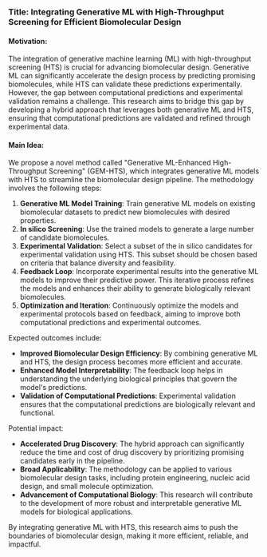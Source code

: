 ### Title: Integrating Generative ML with High-Throughput Screening for Efficient Biomolecular Design

#### Motivation:
The integration of generative machine learning (ML) with high-throughput screening (HTS) is crucial for advancing biomolecular design. Generative ML can significantly accelerate the design process by predicting promising biomolecules, while HTS can validate these predictions experimentally. However, the gap between computational predictions and experimental validation remains a challenge. This research aims to bridge this gap by developing a hybrid approach that leverages both generative ML and HTS, ensuring that computational predictions are validated and refined through experimental data.

#### Main Idea:
We propose a novel method called "Generative ML-Enhanced High-Throughput Screening" (GEM-HTS), which integrates generative ML models with HTS to streamline the biomolecular design pipeline. The methodology involves the following steps:

1. **Generative ML Model Training**: Train generative ML models on existing biomolecular datasets to predict new biomolecules with desired properties.
2. **In silico Screening**: Use the trained models to generate a large number of candidate biomolecules.
3. **Experimental Validation**: Select a subset of the in silico candidates for experimental validation using HTS. This subset should be chosen based on criteria that balance diversity and feasibility.
4. **Feedback Loop**: Incorporate experimental results into the generative ML models to improve their predictive power. This iterative process refines the models and enhances their ability to generate biologically relevant biomolecules.
5. **Optimization and Iteration**: Continuously optimize the models and experimental protocols based on feedback, aiming to improve both computational predictions and experimental outcomes.

Expected outcomes include:

- **Improved Biomolecular Design Efficiency**: By combining generative ML and HTS, the design process becomes more efficient and accurate.
- **Enhanced Model Interpretability**: The feedback loop helps in understanding the underlying biological principles that govern the model's predictions.
- **Validation of Computational Predictions**: Experimental validation ensures that the computational predictions are biologically relevant and functional.

Potential impact:

- **Accelerated Drug Discovery**: The hybrid approach can significantly reduce the time and cost of drug discovery by prioritizing promising candidates early in the pipeline.
- **Broad Applicability**: The methodology can be applied to various biomolecular design tasks, including protein engineering, nucleic acid design, and small molecule optimization.
- **Advancement of Computational Biology**: This research will contribute to the development of more robust and interpretable generative ML models for biological applications.

By integrating generative ML with HTS, this research aims to push the boundaries of biomolecular design, making it more efficient, reliable, and impactful.